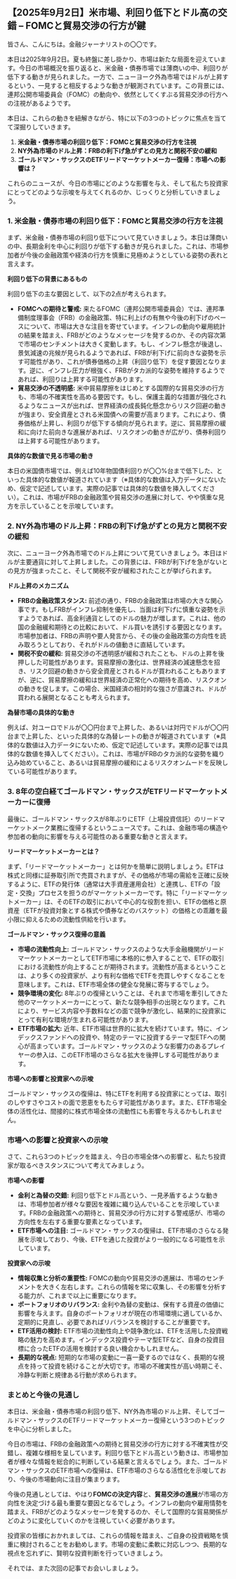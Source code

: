 ## 【2025年9月2日】米市場、利回り低下とドル高の交錯 – FOMCと貿易交渉の行方が鍵

皆さん、こんにちは。金融ジャーナリストの〇〇です。

本日は2025年9月2日。夏も終盤に差し掛かり、市場は新たな局面を迎えています。今日の市場概況を振り返ると、米金融・債券市場では薄商いの中、利回りが低下する動きが見られました。一方で、ニューヨーク外為市場ではドルが上昇するという、一見すると相反するような動きが観測されています。この背景には、連邦公開市場委員会（FOMC）の動向や、依然としてくすぶる貿易交渉の行方への注視があるようです。

本日は、これらの動きを紐解きながら、特に以下の3つのトピックに焦点を当てて深掘りしていきます。

1.  **米金融・債券市場の利回り低下：FOMCと貿易交渉の行方を注視**
2.  **NY外為市場のドル上昇：FRBの利下げ急がずとの見方と関税不安の緩和**
3.  **ゴールドマン・サックスのETFリードマーケットメーカー復帰：市場への影響は？**

これらのニュースが、今日の市場にどのような影響を与え、そして私たち投資家にとってどのような示唆を与えてくれるのか、じっくりと分析していきましょう。

### 1. 米金融・債券市場の利回り低下：FOMCと貿易交渉の行方を注視

まず、米金融・債券市場の利回り低下について見ていきましょう。本日は薄商いの中、長期金利を中心に利回りが低下する動きが見られました。これは、市場参加者が今後の金融政策や経済の行方を慎重に見極めようとしている姿勢の表れと言えます。

**利回り低下の背景にあるもの**

利回り低下の主な要因として、以下の2点が考えられます。

*   **FOMCへの期待と警戒:** 来たるFOMC（連邦公開市場委員会）では、連邦準備制度理事会（FRB）の金融政策、特に利上げの有無や今後の利下げのペースについて、市場は大きな注目を寄せています。インフレの動向や雇用統計の結果を踏まえ、FRBがどのようなメッセージを発するのか、その内容次第で市場のセンチメントは大きく変動します。もし、インフレ懸念が後退し、景気減速の兆候が見られるようであれば、FRBが利下げに前向きな姿勢を示す可能性があり、これが債券価格の上昇（利回り低下）を促す要因となります。逆に、インフレ圧力が根強く、FRBがタカ派的な姿勢を維持するようであれば、利回りは上昇する可能性があります。
*   **貿易交渉の不透明感:** 米中貿易摩擦をはじめとする国際的な貿易交渉の行方も、市場の不確実性を高める要因です。もし、保護主義的な措置が強化されるようなニュースが出れば、世界経済の成長鈍化懸念からリスク回避の動きが強まり、安全資産とされる米国債への需要が高まります。これにより、債券価格が上昇し、利回りが低下する傾向が見られます。逆に、貿易摩擦の緩和に向けた前向きな進展があれば、リスクオンの動きが広がり、債券利回りは上昇する可能性があります。

**具体的な数値で見る市場の動き**

本日の米国債市場では、例えば10年物国債利回りが〇〇%台まで低下した、といった具体的な数値が報道されています（※具体的な数値は入力データにないため、仮定で記述しています。実際の記事では具体的な数値を挿入してください）。これは、市場がFRBの金融政策や貿易交渉の進展に対して、やや慎重な見方を示していることを示唆しています。

### 2. NY外為市場のドル上昇：FRBの利下げ急がずとの見方と関税不安の緩和

次に、ニューヨーク外為市場でのドル上昇について見ていきましょう。本日はドルが主要通貨に対して上昇しました。この背景には、FRBが利下げを急がないとの見方が強まったこと、そして関税不安が緩和されたことが挙げられます。

**ドル上昇のメカニズム**

*   **FRBの金融政策スタンス:** 前述の通り、FRBの金融政策は市場の大きな関心事です。もしFRBがインフレ抑制を優先し、当面は利下げに慎重な姿勢を示すようであれば、高金利通貨としてのドルの魅力が増します。これは、他の国の金融緩和期待との比較において、ドル買いを誘引する要因となります。市場参加者は、FRBの声明や要人発言から、その後の金融政策の方向性を読み取ろうとしており、それがドルの値動きに直結しています。
*   **関税不安の緩和:** 貿易交渉の不透明感が緩和されたことも、ドルの上昇を後押しした可能性があります。貿易摩擦の激化は、世界経済の減速懸念を招き、リスク回避の動きから安全資産とされるドルが買われることもありますが、逆に、貿易摩擦の緩和は世界経済の正常化への期待を高め、リスクオンの動きを促します。この場合、米国経済の相対的な強さが意識され、ドルが買われる展開となることも考えられます。

**為替市場の具体的な動き**

例えば、対ユーロでドルが〇〇円台まで上昇した、あるいは対円でドルが〇〇円台まで上昇した、といった具体的な為替レートの動きが報道されています（※具体的な数値は入力データにないため、仮定で記述しています。実際の記事では具体的な数値を挿入してください）。これは、市場がFRBのタカ派的な姿勢を織り込み始めていること、あるいは貿易摩擦の緩和によるリスクオンムードを反映している可能性があります。

### 3. 8年の空白経てゴールドマン・サックスがETFリードマーケットメーカーに復帰

最後に、ゴールドマン・サックスが8年ぶりにETF（上場投資信託）のリードマーケットメーク業務に復帰するというニュースです。これは、金融市場の構造や参加者の動向に影響を与える可能性のある重要な動きと言えます。

**リードマーケットメーカーとは？**

まず、「リードマーケットメーカー」とは何かを簡単に説明しましょう。ETFは株式と同様に証券取引所で売買されますが、その価格が市場の需給を正確に反映するように、ETFの発行体（通常は大手資産運用会社）と連携し、ETFの「設定・交換」プロセスを担うのがマーケットメーカーです。特に「リードマーケットメーカー」は、そのETFの取引において中心的な役割を担い、ETFの価格と原資産（ETFが投資対象とする株式や債券などのバスケット）の価格との乖離を最小限に抑えるための流動性供給を行います。

**ゴールドマン・サックス復帰の意義**

*   **市場の流動性向上:** ゴールドマン・サックスのような大手金融機関がリードマーケットメーカーとしてETF市場に本格的に参入することで、ETFの取引における流動性が向上することが期待されます。流動性が高まるということは、より多くの投資家が、より有利な価格でETFを売買しやすくなることを意味します。これは、ETF市場全体の健全な発展に寄与するでしょう。
*   **競争環境の変化:** 8年ぶりの復帰ということは、それまで市場を牽引してきた他のマーケットメーカーにとって、新たな競争相手の出現となります。これにより、サービス内容や手数料などの面で競争が激化し、結果的に投資家にとって有利な環境が生まれる可能性があります。
*   **ETF市場の拡大:** 近年、ETF市場は世界的に拡大を続けています。特に、インデックスファンドへの投資や、特定のテーマに投資するテーマ型ETFへの関心が高まっています。ゴールドマン・サックスのような影響力のあるプレイヤーの参入は、このETF市場のさらなる拡大を後押しする可能性があります。

**市場への影響と投資家への示唆**

ゴールドマン・サックスの復帰は、特にETFを利用する投資家にとっては、取引のしやすさやコストの面で恩恵をもたらす可能性があります。また、ETF市場全体の活性化は、間接的に株式市場全体の流動性にも影響を与えるかもしれません。

### 市場への影響と投資家への示唆

さて、これら3つのトピックを踏まえ、今日の市場全体への影響と、私たち投資家が取るべきスタンスについて考えてみましょう。

**市場への影響**

*   **金利と為替の交錯:** 利回り低下とドル高という、一見矛盾するような動きは、市場参加者が様々な要因を複雑に織り込んでいることを示唆しています。FRBの金融政策への期待と、貿易交渉の行方に対する警戒感が、市場の方向性を左右する重要な要素となっています。
*   **ETF市場への注目:** ゴールドマン・サックスの復帰は、ETF市場のさらなる発展を示唆しており、今後、ETFを通じた投資がより一般的になる可能性を示しています。

**投資家への示唆**

*   **情報収集と分析の重要性:** FOMCの動向や貿易交渉の進展は、市場のセンチメントを大きく左右します。これらの情報を常に収集し、その影響を分析する能力が、これまで以上に重要になります。
*   **ポートフォリオのリバランス:** 金利や為替の変動は、保有する資産の価値に影響を与えます。自身のポートフォリオが現在の市場環境に適しているか、定期的に見直し、必要であればリバランスを検討することが重要です。
*   **ETF活用の検討:** ETF市場の流動性向上や競争激化は、ETFを活用した投資戦略の魅力を高めます。インデックス投資やテーマ型ETFなど、自身の投資目標に合ったETFの活用を検討する良い機会かもしれません。
*   **長期的な視点:** 短期的な市場の変動に一喜一憂するのではなく、長期的な視点を持って投資を続けることが大切です。市場の不確実性が高い時期こそ、冷静な判断と規律ある行動が求められます。

### まとめと今後の見通し

本日は、米金融・債券市場の利回り低下、NY外為市場のドル上昇、そしてゴールドマン・サックスのETFリードマーケットメーカー復帰という3つのトピックを中心に分析しました。

今日の市場は、FRBの金融政策への期待と貿易交渉の行方に対する不確実性が交錯し、複雑な様相を呈しています。利回り低下とドル高という動きは、市場参加者が様々な情報を総合的に判断している結果と言えるでしょう。また、ゴールドマン・サックスのETF市場への復帰は、ETF市場のさらなる活性化を示唆しており、今後の市場動向に注目が集まります。

今後の見通しとしては、やはり**FOMCの決定内容**と、**貿易交渉の進展**が市場の方向性を決定づける最も重要な要因となるでしょう。インフレの動向や雇用情勢を踏まえ、FRBがどのようなメッセージを発するのか、そして国際的な貿易関係がどのように変化していくのかを注視していく必要があります。

投資家の皆様におかれましては、これらの情報を踏まえ、ご自身の投資戦略を慎重に検討されることをお勧めします。市場の変動に柔軟に対応しつつ、長期的な視点を忘れずに、賢明な投資判断を行っていきましょう。

それでは、また次回の記事でお会いしましょう。